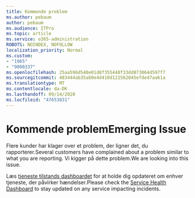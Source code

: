 ```yaml
---
title: Kommende problem
ms.author: pebaum
author: pebaum
ms.audience: ITPro
ms.topic: article
ms.service: o365-administration
ROBOTS: NOINDEX, NOFOLLOW
localization_priority: Normal
ms.custom:
- "1965"
- "9000337"
ms.openlocfilehash: 25aa596d548e01d8f355448f33dd873064d597f7
ms.sourcegitcommit: 483444ab35ab0e4d410d121562045efde47aa61a
ms.translationtype: MT
ms.contentlocale: da-DK
ms.lasthandoff: 09/14/2020
ms.locfileid: "47653831"
---
```

# <a name="emerging-issue"></a><span data-ttu-id="269d5-102">Kommende problem</span><span class="sxs-lookup"><span data-stu-id="269d5-102">Emerging Issue</span></span>

<span data-ttu-id="269d5-103">Flere kunder har klager over et problem, der ligner det, du rapporterer.</span><span class="sxs-lookup"><span data-stu-id="269d5-103">Several customers have complained about a problem similar to what you are reporting.</span></span> <span data-ttu-id="269d5-104">Vi kigger på dette problem.</span><span class="sxs-lookup"><span data-stu-id="269d5-104">We are looking into this issue.</span></span>

<span data-ttu-id="269d5-105">Læs [tjeneste tilstands dashboardet](https://admin.microsoft.com/adminportal/home#/servicehealth) for at holde dig opdateret om enhver tjeneste, der påvirker hændelser.</span><span class="sxs-lookup"><span data-stu-id="269d5-105">Please check the [Service Health Dashboard](https://admin.microsoft.com/adminportal/home#/servicehealth) to stay updated on any service impacting incidents.</span></span>